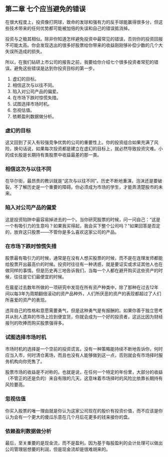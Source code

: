 ## 第二章 七个应当避免的错误

在很大程度上，投资像打网球，致命的发球和强有力的反手球能赢得很多分，但这些技术带来的任何优势都可能被加倍的失误和自己的错误抵消掉。

投资与之极其相似。除非你知道怎样避免投资中最常见的错误，否则你的投资回报不可能太高。你会发现选出的很多好股票给你带来的收益刚刚够补偿少数的几个大失误所造成的损失。

所以，在我们钻研上市公司的报告之前，我要给你介绍七个很多投资者常犯的错误。避免这些错误是达到你投资目标的第一步。

1. 虚幻的目标。
2. 相信这次与以往不同。
3. 陷入对公司产品的偏爱。
4. 在市场下跌时惊慌失措。
5. 试图选择市场时机。
6. 忽视估值。
7. 依赖盈利数据做分析。

### 虚幻的目标

这又回到了买入有较强竞争优势的公司的重要性上。你的投资组合如果充满了风险，换句话说，如果每次投资都是建立在虚幻的目标上，就必然导致投资灾难。小的成长股是长期持有类股票中收益最差的那一类。

### 相信这次与以往不同

在华尔街，最昂贵的教训就是“这次与以往不同”。历史不断地重演，泡沫还是要破裂，不了解历史是一个重要的障碍。你必须成为市场的学生，才能弄清楚股市的未来。

### 陷入对公司产品的偏爱

这是投资陷阱中最容易掉进去的一个。当你研究股票的时候，问一问自己：“这是一个有吸引力的生意吗？如果我买得起，我会买下整个公司吗？”如果回答是否定的，放弃这只股票——不管你是多么喜欢这家公司的产品。

### 在市场下跌时惊慌失措

股票最有吸引力的时候，通常是在没有人想买股票的时候，而不是在连理发师都能给股票开出最高价的时候。投资时往往有一种诱惑，就是要证实或求证其他人也在做同样的事情。但是历史再三地告诉我们，当每一个人都在避开购买这些资产的时候，往往是它们最便宜的时候。

在晨星过去数年所做的一项研究中发现在所有资产种类中，除了那种在过去12年间以每3年为周期翻倍滚动的资产品种外，人们所厌恶的资产的表现都超过了人们所喜爱的资产的表现。

违背自己的性格和意愿需要勇气，但是这种勇气是有报酬的。如果你善于独立思考并从别人遗弃的市场上捡到便宜货，你就会成为一个好的投资者，这远比因为财经报刊的吹捧而购买股票强得多。

### 试图选择市场时机

市场时机的选择是一个空前的投资谎言。没有一种策略能持续不断地告诉你，何时应当入市，何时清仓离场，而且也没有人能够做到这一点，否则就会有市场择时服务机构向你兜售了。

股票市场的收益是不对称的。也就是说，在任何一个特定的年份里，大部分的收益（不管正的还是负的）来自有限的几天。这意味着市场择时的风险比依靠长期持有风险要高。

### 忽视估值

你买入股票的唯一理由就是你认为这家公司现在的股价有投资价值，而不应该是你认为会有一个更大的傻瓜乐意在几个月后花更多的钱来接你的盘。

### 依赖盈利数据做分析

最后，至关重要的是现金流，而不是盈利。因为基于每股盈利的会计处理可以做出公司管理层想要的利润，但是现金流却是很难胡来的。
